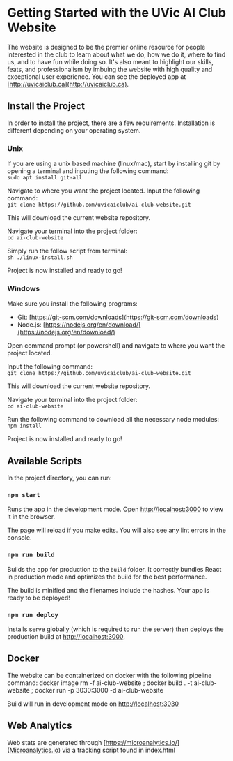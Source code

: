 # Getting Started with the UVic AI Club Website

The website is designed to be the premier online resource for people interested in the club to learn about what we do, how we do it, where to find us, and to have fun while doing so. It's also meant to highlight our skills, feats, and professionalism by imbuing the website with high quality and exceptional user experience. You can see the deployed app at [http://uvicaiclub.ca](http://uvicaiclub.ca).

## Install the Project

In order to install the project, there are a few requirements. Installation is different depending on your operating system.

### Unix

If you are using a unix based machine (linux/mac), start by installing git by opening a terminal and inputing the following command:<br />
`sudo apt install git-all`

Navigate to where you want the project located. Input the following command:<br />
`git clone https://github.com/uvicaiclub/ai-club-website.git`

This will download the current website repository.

Navigate your terminal into the project folder:<br />
`cd ai-club-website`

Simply run the follow script from terminal:<br />
`sh ./linux-install.sh`

Project is now installed and ready to go!

### Windows

Make sure you install the following programs:

- Git: [https://git-scm.com/downloads](https://git-scm.com/downloads)
- Node.js: [https://nodejs.org/en/download/](https://nodejs.org/en/download/)

Open command prompt (or powershell) and navigate to where you want the project located.

Input the following command:<br />
`git clone https://github.com/uvicaiclub/ai-club-website.git`

This will download the current website repository.

Navigate your terminal into the project folder:<br />
`cd ai-club-website`

Run the following command to download all the necessary node modules: <br />
`npm install`

Project is now installed and ready to go!

## Available Scripts

In the project directory, you can run:

### `npm start`

Runs the app in the development mode. Open [http://localhost:3000](http://localhost:3000) to view it in the browser.

The page will reload if you make edits. You will also see any lint errors in the console.

### `npm run build`

Builds the app for production to the `build` folder. It correctly bundles React in production mode and optimizes the build for the best performance.

The build is minified and the filenames include the hashes. Your app is ready to be deployed!

### `npm run deploy`

Installs serve globally (which is required to run the server) then deploys the production build at [http://localhost:3000](http://localhost:3000).

## Docker

The website can be containerized on docker with the following pipeline command:
docker image rm -f ai-club-website ; docker build . -t ai-club-website ; docker run -p 3030:3000 -d ai-club-website

Build will run in development mode on [http://localhost:3030](http://localhost:3030)

## Web Analytics

Web stats are generated through [https://microanalytics.io/](Microanalytics.io) via a tracking script found in index.html
